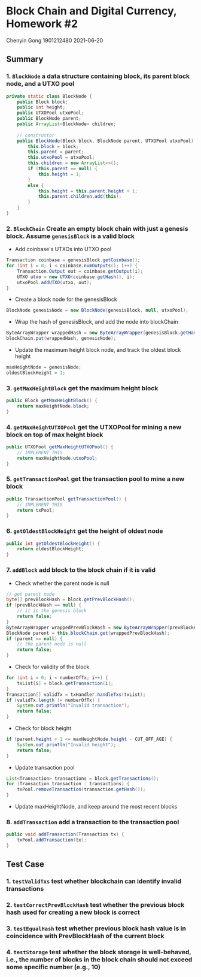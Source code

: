 # Block Chain and Digital Currency, Homework #2
Chenyin Gong
1901212480
2021-06-20

## Summary
### 1. `BlockNode` a data structure containing block, its parent block node, and a UTXO pool 
```java
private static class BlockNode {
    public Block block;
    public int height;
    public UTXOPool utxoPool;
    public BlockNode parent;
    public ArrayList<BlockNode> children;
    
    // constructor
    public BlockNode(Block block, BlockNode parent, UTXOPool utxoPool) {
        this.block = block;
        this.parent = parent;
        this.utxoPool = utxoPool;
        this.children = new ArrayList<>();
        if (this.parent == null) {
            this.height = 1;
        }
        else {
            this.height = this.parent.height + 1;
            this.parent.children.add(this);
        }
    }
}
```

### 2. `BlockChain` Create an empty block chain with just a genesis block. Assume `genesisBlock` is a valid block
- Add coinbase's UTXOs into UTXO pool 
```java
Transaction coinbase = genesisBlock.getCoinbase();
for (int i = 0; i < coinbase.numOutputs(); i++) {
    Transaction.Output out = coinbase.getOutput(i);
    UTXO utxo = new UTXO(coinbase.getHash(), i);
    utxoPool.addUTXO(utxo, out);
}
```
- Create a block node for the genesisBlock
```java
BlockNode genesisNode = new BlockNode(genesisBlock, null, utxoPool);
```
- Wrap the hash of genesisBlock, and add the node into blockChain
```java
ByteArrayWrapper wrappedHash = new ByteArrayWrapper(genesisBlock.getHash());
blockChain.put(wrappedHash, genesisNode);
```
- Update the maximum height block node, and track the oldest block height
```java
maxHeightNode = genesisNode;
oldestBlockHeight = 1;
```

### 3. `getMaxHeightBlock` get the maximum height block
```java
public Block getMaxHeightBlock() {
    return maxHeightNode.block;
}
```
### 4. `getMaxHeightUTXOPool` get the UTXOPool for mining a new block on top of max height block
```java
public UTXOPool getMaxHeightUTXOPool() {
    // IMPLEMENT THIS
    return maxHeightNode.utxoPool;
}
```

### 5. `getTransactionPool` get the transaction pool to mine a new block
```java
public TransactionPool getTransactionPool() {
    // IMPLEMENT THIS
    return txPool;
}
```

### 6. `getOldestBlockHeight` get the height of oldest node
```java
public int getOldestBlockHeight() {
    return oldestBlockHeight;
}
```

### 7. `addBlock` add block to the block chain if it is valid
- Check whether the parent node is null
```java
// get parent node
byte[] prevBlockHash = block.getPrevBlockHash();
if (prevBlockHash == null) {
    // it is the genesis block
    return false;
}
ByteArrayWrapper wrappedPrevBlockHash = new ByteArrayWrapper(prevBlockHash);
BlockNode parent = this.blockChain.get(wrappedPrevBlockHash);
if (parent == null) {
    // the parent node is null
    return false;
}
```
- Check for validity of the block
```java
for (int i = 0; i < numberOfTx; i++) {
    txList[i] = block.getTransaction(i);
}
Transaction[] validTx = txHandler.handleTxs(txList);
if (validTx.length != numberOfTx) {
    System.out.println("Invalid transaction");
    return false;
}
```
- Check for block height
```java
if (parent.height + 1 <= maxHeightNode.height - CUT_OFF_AGE) {
    System.out.println("Invalid height");
    return false;
}
```
- Update transaction pool
```java
List<Transaction> transactions = block.getTransactions();
for (Transaction transaction : transactions) {
    txPool.removeTransaction(transaction.getHash());
}
```
- Update maxHeightNode, and keep around the most recent blocks

### 8. `addTransaction` add a transaction to the transaction pool
```java
public void addTransaction(Transaction tx) {
    txPool.addTransaction(tx);
}
```

## Test Case
### 1. `testValidTxs` test whether blockchain can identify invalid transactions
### 2. `testCorrectPrevBlockHash` test whether the previous block hash used for creating a new block is correct
### 3. `testEqualHash` test whether previous block hash value is in coincidence with PrevBlockHash of the current block
### 4. `testStorage` test whether the block storage is well-behaved, i.e., the number of blocks in the block chain should not exceed some specific number (e.g., 10)
